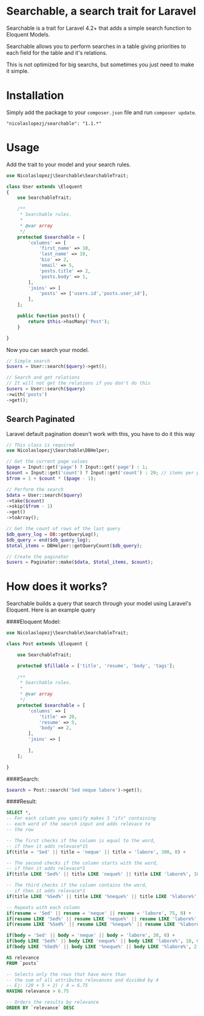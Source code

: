 Searchable, a search trait for Laravel
==========================================

Searchable is a trait for Laravel 4.2+ that adds a simple search function to Eloquent Models.

Searchable allows you to perform searches in a table giving priorities to each field for the table and it's relations.

This is not optimized for big searchs, but sometimes you just need to make it simple.

# Installation

Simply add the package to your `composer.json` file and run `composer update`.

```
"nicolaslopezj/searchable": "1.1.*"
```

# Usage

Add the trait to your model and your search rules.

```php
use Nicolaslopezj\Searchable\SearchableTrait;

class User extends \Eloquent
{
    use SearchableTrait;

    /**
     * Searchable rules.
     *
     * @var array
     */
    protected $searchable = [
        'columns' => [
            'first_name' => 10,
            'last_name' => 10,
            'bio' => 2,
            'email' => 5,
            'posts.title' => 2,
            'posts.body' => 1,
        ],
        'joins' => [
            'posts' => ['users.id','posts.user_id'],
        ],
    ];

    public function posts() {
        return $this->hasMany('Post');
    }

}
```

Now you can search your model.

```php
// Simple search
$users = User::search($query)->get();

// Search and get relations
// It will not get the relations if you don't do this
$users = User::search($query)
->with('posts')
->get();
```


## Search Paginated

Laravel default pagination doesn't work with this, you have to do it this way

```php
// This class is required
use Nicolaslopezj\Searchable\DBHelper;
```

```php
// Get the current page values
$page = Input::get('page') ? Input::get('page') : 1;
$count = Input::get('count') ? Input::get('count') : 20; // items per page
$from = 1 + $count * ($page - 1);

// Perform the search
$data = User::search($query)
->take($count)
->skip($from - 1)
->get()
->toArray();

// Get the count of rows of the last query
$db_query_log = DB::getQueryLog();
$db_query = end($db_query_log);
$total_items = DBHelper::getQueryCount($db_query);

// Create the paginator
$users = Paginator::make($data, $total_items, $count);
```

# How does it works?

Searchable builds a query that search through your model using Laravel's Eloquent.
Here is an example query

####Eloquent Model:
```php
use Nicolaslopezj\Searchable\SearchableTrait;

class Post extends \Eloquent {

    use SearchableTrait;

    protected $fillable = ['title', 'resume', 'body', 'tags'];
    
    /**
     * Searchable rules.
     *
     * @var array
     */
    protected $searchable = [
        'columns' => [
            'title' => 20,
            'resume' => 5,
            'body' => 2,
        ],
        'joins' => [
            
        ],
    ];

}
```

####Search:
```php
$search = Post::search('Sed neque labore')->get();
```

####Result:
```sql
SELECT *,
-- For each column you specify makes 3 "ifs" containing 
-- each word of the search input and adds relevace to 
-- the row

-- The first checks if the column is equal to the word,
-- if then it adds relevace*15
if(title = 'Sed' || title = 'neque' || title = 'labore', 300, 0) +

-- The second checks if the column starts with the word,
-- if then it adds relevace*5
if(title LIKE 'Sed%' || title LIKE 'neque%' || title LIKE 'labore%', 100, 0) + 

-- The third checks if the column contains the word, 
-- if then it adds relevace*1
if(title LIKE '%Sed%' || title LIKE '%neque%' || title LIKE '%labore%', 20, 0) + 

-- Repeats with each column
if(resume = 'Sed' || resume = 'neque' || resume = 'labore', 75, 0) + 
if(resume LIKE 'Sed%' || resume LIKE 'neque%' || resume LIKE 'labore%', 25, 0) + 
if(resume LIKE '%Sed%' || resume LIKE '%neque%' || resume LIKE '%labore%', 5, 0) + 

if(body = 'Sed' || body = 'neque' || body = 'labore', 30, 0) + 
if(body LIKE 'Sed%' || body LIKE 'neque%' || body LIKE 'labore%', 10, 0) + 
if(body LIKE '%Sed%' || body LIKE '%neque%' || body LIKE '%labore%', 2, 0) + 

AS relevance
FROM `posts`

-- Selects only the rows that have more than
-- the sum of all attributes relevances and divided by 4
-- Ej: (20 + 5 + 2) / 4 = 6.75
HAVING relevance > 6.75

-- Orders the results by relevance
ORDER BY `relevance` DESC
```

